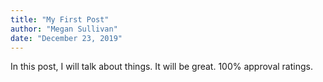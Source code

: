 ```yaml
---
title: "My First Post"
author: "Megan Sullivan"
date: "December 23, 2019"
---
```


In this post, I will talk about things. It will be great. 100% approval ratings.
